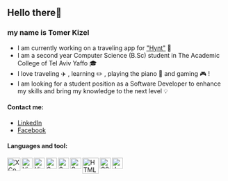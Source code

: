 ## Hello there:wave: 

### my name is Tomer Kizel 

- I am currently working on a traveling app for ["Hynt"](https://www.thehynt.com/ "Hynt") :iphone:
- I am a second year Computer Science (B.Sc) student in The Academic College of Tel Aviv Yaffo :mortar_board:
- I love traveling :airplane: , learning :pencil2: , playing the piano :musical_keyboard: and gaming :video_game: !
- I am looking for a student position as a Software Developer to enhance my skills and bring my knowledge to the next level :bulb:

#### Contact me: 
- [LinkedIn](https://www.linkedin.com/in/tomer-kizel-a49193172/ "LinkedIn")
- [Facebook](https://www.facebook.com/tomer.kizel "Facebook")


#### Languages and tool:

<img align="left" alt="XCode" width="30px" src="https://images.macrumors.com/t/eSLHT3RxCNwr4KoQ5ykKBiTV_Nc=/1600x0/article-new/2015/09/xcode-6.png" />
<img align="left" alt="Visual Studio" width="25px" src="https://upload.wikimedia.org/wikipedia/commons/thumb/c/cd/Visual_Studio_2017_Logo.svg/1200px-Visual_Studio_2017_Logo.svg.png"/>
<img align="left" alt="Visual Code" width="25px" src="https://upload.wikimedia.org/wikipedia/commons/thumb/9/9a/Visual_Studio_Code_1.35_icon.svg/1200px-Visual_Studio_Code_1.35_icon.svg.png"/>
<img align="left" alt="Swift" width="25px" src="https://w7.pngwing.com/pngs/915/948/png-transparent-swift-programming-language-computer-programming-macos-ruby-computer-logo-computer-program-thumbnail.png"/>
<img align="left" alt="SwiftUI" width="25px" src="https://developer.apple.com/assets/elements/icons/swiftui/swiftui-96x96_2x.png">
<img align="left" alt="C" width="25px" src="https://toppng.com/uploads/preview/c-programming-icon-c-programming-language-logo-11562945679duaxtn3yq0.png"/> 
<img align="left" alt="HTML" width="37px" src="https://upload.wikimedia.org/wikipedia/commons/thumb/6/61/HTML5_logo_and_wordmark.svg/1200px-HTML5_logo_and_wordmark.svg.png"/>
<img align="left" alt="CSS" width="25px" src="https://upload.wikimedia.org/wikipedia/commons/thumb/d/d5/CSS3_logo_and_wordmark.svg/726px-CSS3_logo_and_wordmark.svg.png"/>
<img align="left" alt="Java" width="25px" src="https://upload.wikimedia.org/wikipedia/he/0/05/Java_Logo.svg.png"/>
